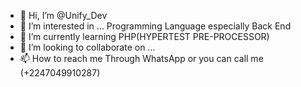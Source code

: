 - 👋 Hi, I’m @Unify_Dev
- 👀 I’m interested in ... Programming Language especially Back End
- 🌱 I’m currently learning PHP(HYPERTEST PRE-PROCESSOR)
- 💞️ I’m looking to collaborate on ...
- 📫 How to reach me Through WhatsApp or you can call me (+2247049910287)

<!---
Unify-Developer/Unify-Developer is a ✨ special ✨ repository because its `README.md` (this file) appears on your GitHub profile.
You can click the Preview link to take a look at your changes.
--->
